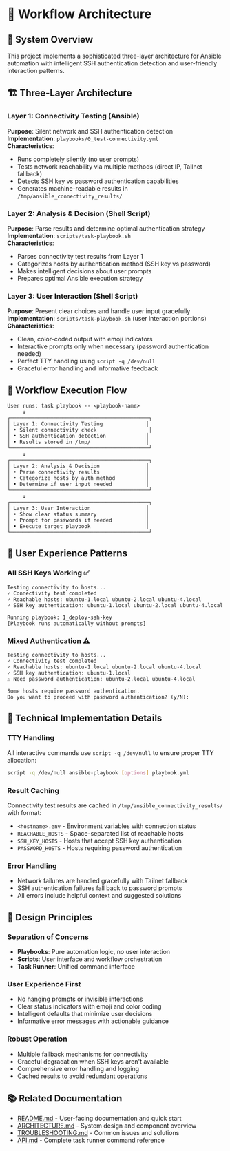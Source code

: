 # 🔄 Workflow Architecture

## 🎯 System Overview

This project implements a sophisticated three-layer architecture for Ansible automation with intelligent SSH authentication detection and user-friendly interaction patterns.

## 🏗️ Three-Layer Architecture

### Layer 1: Connectivity Testing (Ansible)
**Purpose**: Silent network and SSH authentication detection  
**Implementation**: `playbooks/0_test-connectivity.yml`  
**Characteristics**:
- Runs completely silently (no user prompts)
- Tests network reachability via multiple methods (direct IP, Tailnet fallback)
- Detects SSH key vs password authentication capabilities
- Generates machine-readable results in `/tmp/ansible_connectivity_results/`

### Layer 2: Analysis & Decision (Shell Script)
**Purpose**: Parse results and determine optimal authentication strategy  
**Implementation**: `scripts/task-playbook.sh`  
**Characteristics**:
- Parses connectivity test results from Layer 1
- Categorizes hosts by authentication method (SSH key vs password)
- Makes intelligent decisions about user prompts
- Prepares optimal Ansible execution strategy

### Layer 3: User Interaction (Shell Script)
**Purpose**: Present clear choices and handle user input gracefully  
**Implementation**: `scripts/task-playbook.sh` (user interaction portions)  
**Characteristics**:
- Clean, color-coded output with emoji indicators
- Interactive prompts only when necessary (password authentication needed)
- Perfect TTY handling using `script -q /dev/null`
- Graceful error handling and informative feedback

## 🔀 Workflow Execution Flow

```
User runs: task playbook -- <playbook-name>
     ↓
┌─────────────────────────────────────────────┐
│ Layer 1: Connectivity Testing              │
│ • Silent connectivity check                 │
│ • SSH authentication detection             │
│ • Results stored in /tmp/                  │
└─────────────────────────────────────────────┘
     ↓
┌─────────────────────────────────────────────┐
│ Layer 2: Analysis & Decision               │
│ • Parse connectivity results               │
│ • Categorize hosts by auth method          │
│ • Determine if user input needed           │
└─────────────────────────────────────────────┘
     ↓
┌─────────────────────────────────────────────┐
│ Layer 3: User Interaction                  │
│ • Show clear status summary                │
│ • Prompt for passwords if needed           │
│ • Execute target playbook                  │
└─────────────────────────────────────────────┘
```

## 🎨 User Experience Patterns

### All SSH Keys Working ✅
```
Testing connectivity to hosts...
✓ Connectivity test completed
✓ Reachable hosts: ubuntu-1.local ubuntu-2.local ubuntu-4.local  
✓ SSH key authentication: ubuntu-1.local ubuntu-2.local ubuntu-4.local

Running playbook: 1_deploy-ssh-key
[Playbook runs automatically without prompts]
```

### Mixed Authentication ⚠️
```
Testing connectivity to hosts...
✓ Connectivity test completed
✓ Reachable hosts: ubuntu-1.local ubuntu-2.local ubuntu-4.local
✓ SSH key authentication: ubuntu-1.local
⚠ Need password authentication: ubuntu-2.local ubuntu-4.local

Some hosts require password authentication.
Do you want to proceed with password authentication? (y/N): 
```

## 🔧 Technical Implementation Details

### TTY Handling
All interactive commands use `script -q /dev/null` to ensure proper TTY allocation:
```bash
script -q /dev/null ansible-playbook [options] playbook.yml
```

### Result Caching
Connectivity test results are cached in `/tmp/ansible_connectivity_results/` with format:
- `<hostname>.env` - Environment variables with connection status
- `REACHABLE_HOSTS` - Space-separated list of reachable hosts
- `SSH_KEY_HOSTS` - Hosts that accept SSH key authentication
- `PASSWORD_HOSTS` - Hosts requiring password authentication

### Error Handling
- Network failures are handled gracefully with Tailnet fallback
- SSH authentication failures fall back to password prompts
- All errors include helpful context and suggested solutions

## 🎯 Design Principles

### Separation of Concerns
- **Playbooks**: Pure automation logic, no user interaction
- **Scripts**: User interface and workflow orchestration
- **Task Runner**: Unified command interface

### User Experience First
- No hanging prompts or invisible interactions
- Clear status indicators with emoji and color coding
- Intelligent defaults that minimize user decisions
- Informative error messages with actionable guidance

### Robust Operation
- Multiple fallback mechanisms for connectivity
- Graceful degradation when SSH keys aren't available
- Comprehensive error handling and logging
- Cached results to avoid redundant operations

## 📚 Related Documentation

- [README.md](README.md) - User-facing documentation and quick start
- [ARCHITECTURE.md](ARCHITECTURE.md) - System design and component overview
- [TROUBLESHOOTING.md](TROUBLESHOOTING.md) - Common issues and solutions
- [API.md](API.md) - Complete task runner command reference